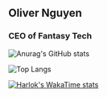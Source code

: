## Oliver Nguyen
### CEO of Fantasy Tech

![Anurag's GitHub stats](https://github-readme-stats.vercel.app/api?username=kvanux&show_icons=true&icons=true&theme=ambient_gradient)

![Top Langs](https://github-readme-stats.vercel.app/api/top-langs/?username=kvanux&size_weight=0.5&count_weight=0.5&layout=compact)

[![Harlok's WakaTime stats](https://github-readme-stats.vercel.app/api/wakatime?username=kvanux)](https://github.com/anuraghazra/github-readme-stats)
